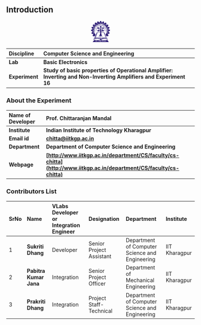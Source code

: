 

## Introduction

<div align="center">
<img src="experiment/images/iitkgp.png" width="10%">
</div>

<b>Discipline | <b> Computer Science and  Engineering 
:--|:--|
<b> Lab | <b> **Basic Electronics**
<b> Experiment| <b> **Study of basic properties of Operational Amplifier: Inverting and Non-Inverting Amplifiers and Experiment 16**


### About the Experiment 

<!--Fill a brief description of this experiment here-->

<b>Name of Developer | <b> **Prof. Chittaranjan Mandal**
:--|:--|
<b> Institute | <b>  **Indian Institute of Technology Kharagpur**
<b> Email id|     <b>  **chitta@iitkgp.ac.in**
<b> Department |  **Department of Computer Science and Engineering**
<b>Webpage| <b> [http://www.iitkgp.ac.in/department/CS/faculty/cs-chitta](http://www.iitkgp.ac.in/department/CS/faculty/cs-chitta)


### Contributors List

SrNo | Name | VLabs Developer or Integration Engineer | Designation | Department| Institute
:--|:--|:--|:--|:--|:--|
1 | **Sukriti Dhang** | Developer | Senior Project Assistant | Department of Computer Science and Engineering | IIT Kharagpur | 
2 | **Pabitra Kumar Jana** | Integration | Senior Project Officer | Department of Mechanical Engineering | IIT Kharagpur | 
3 | **Prakriti Dhang** | Integration | Project Staff- Technical | Department of Computer Science and Engineering | IIT Kharagpur | 

